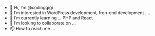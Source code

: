 - 👋 Hi, I’m @codinggigi
- 👀 I’m interested in WordPress development, fron-end development .... 
- 🌱 I’m currently learning ... PHP and React
- 💞️ I’m looking to collaborate on ... 
- 📫 How to reach me ...



